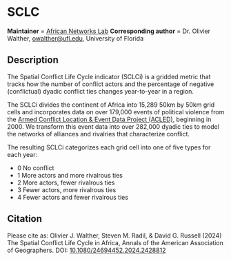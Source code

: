 # SCLC
__Maintainer__ = [African Networks Lab](https://anl.geog.ufl.edu/)
__Corresponding author__ = Dr. Olivier Walther, owalther@ufl.edu, University of Florida

## Description
The Spatial Conflict Life Cycle indicator (SCLCi) is a gridded metric that tracks how the number of conflict actors and the percentage of negative (conflictual) dyadic conflict ties changes year-to-year in a region.

The SCLCi divides the continent of Africa into 15,289 50km by 50km grid cells and incorporates data on over 179,000 events of political violence from the 
[Armed Conflict Location & Event Data Project (ACLED)](https://acleddata.com/data-export-tool/), beginning in 2000. We transform this event data into over 282,000 dyadic ties to model the networks of alliances and rivalries that characterize conflict.

The resulting SCLCi categorizes each grid cell into one of five types for each year:
- 0 No conflict
- 1 More actors and more rivalrous ties
- 2 More actors, fewer rivalrous ties
- 3 Fewer actors, more rivalrous ties
- 4 Fewer actors and fewer rivalrous ties

## Citation
Please cite as:
Olivier J. Walther, Steven M. Radil, & David G. Russell (2024) The Spatial Conflict Life Cycle in Africa, Annals of the American Association of Geographers. DOI: [10.1080/24694452.2024.2428812](https://doi.org/10.1080/24694452.2024.2428812)

